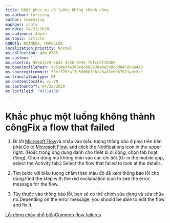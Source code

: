 ```yaml
---
title: Khắc phục sự cố luồng không thành công
ms.author: toresing
author: tomresing
manager: scotv
ms.date: 04/21/2020
ms.audience: Admin
ms.topic: article
ROBOTS: NOINDEX, NOFOLLOW
localization_priority: Normal
ms.collection: Adm_O365
ms.custom: ''
ms.assetid: 856b15c9-2b41-4528-8195-7bfccbf78d69
ms.openlocfilehash: 465c4e9fe300eecb05b38abe589c8d845dc6e440
ms.sourcegitcommit: 55eff703a17e500681d8fa6a87eb067019ade3cc
ms.translationtype: MT
ms.contentlocale: vi-VN
ms.lasthandoff: 04/22/2020
ms.locfileid: "43714136"
---
```

# <a name="fix-a-flow-that-failed"></a><span data-ttu-id="c2c7e-102">Khắc phục một luồng không thành công</span><span class="sxs-lookup"><span data-stu-id="c2c7e-102">Fix a flow that failed</span></span>

1. <span data-ttu-id="c2c7e-103">Đi tới [Microsoft Flow](https://flow.microsoft.com/)và nhấp vào biểu tượng thông báo ở phía trên bên phải.</span><span class="sxs-lookup"><span data-stu-id="c2c7e-103">Go to [Microsoft Flow](https://flow.microsoft.com/), and click the Notifications icon in the upper right.</span></span> <span data-ttu-id="c2c7e-104">(Hoặc trong ứng dụng dành cho thiết bị di động, chọn tab hoạt động). Chọn dòng mà không nhìn vào các chi tiết.</span><span class="sxs-lookup"><span data-stu-id="c2c7e-104">(Or in the mobile app, select the Activity tab.) Select the flow that failed to look at the details.</span></span>
    
2. <span data-ttu-id="c2c7e-105">Tìm bước với biểu tượng chấm than màu đỏ để xem thông báo lỗi cho dòng.</span><span class="sxs-lookup"><span data-stu-id="c2c7e-105">Find the step with the red exclamation icon to see the error message for the flow.</span></span>
    
3. <span data-ttu-id="c2c7e-106">Tùy thuộc vào thông báo lỗi, bạn sẽ có thể chỉnh sửa dòng và sửa chữa nó.</span><span class="sxs-lookup"><span data-stu-id="c2c7e-106">Depending on the error message, you should be able to edit the flow and fix it.</span></span> 
    
[<span data-ttu-id="c2c7e-107">Lỗi dòng chảy phổ biến</span><span class="sxs-lookup"><span data-stu-id="c2c7e-107">Common flow failures</span></span>](https://go.microsoft.com/fwlink/?linkid=872110)
  

